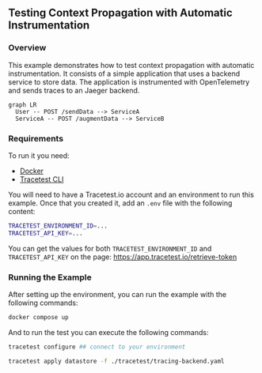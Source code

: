 ## Testing Context Propagation with Automatic Instrumentation

### Overview

This example demonstrates how to test context propagation with automatic instrumentation. It consists of a simple application that uses a backend service to store data. The application is instrumented with OpenTelemetry and sends traces to an Jaeger backend. 

```mermaid
graph LR
  User -- POST /sendData --> ServiceA
  ServiceA -- POST /augmentData --> ServiceB
```

### Requirements

To run it you need:

- [Docker](https://www.docker.com/get-started/)
- [Tracetest CLI](https://docs.tracetest.io/getting-started/overview)

You will need to have a Tracetest.io account and an environment to run this example. Once that you created it, add an `.env` file with the following content:

```bash
TRACETEST_ENVIRONMENT_ID=...
TRACETEST_API_KEY=...
```

You can get the values for both `TRACETEST_ENVIRONMENT_ID` and `TRACETEST_API_KEY` on the page: https://app.tracetest.io/retrieve-token

### Running the Example

After setting up the environment, you can run the example with the following commands:

```bash
docker compose up
```

And to run the test you can execute the following commands: 

```bash
tracetest configure ## connect to your environment

tracetest apply datastore -f ./tracetest/tracing-backend.yaml
```
